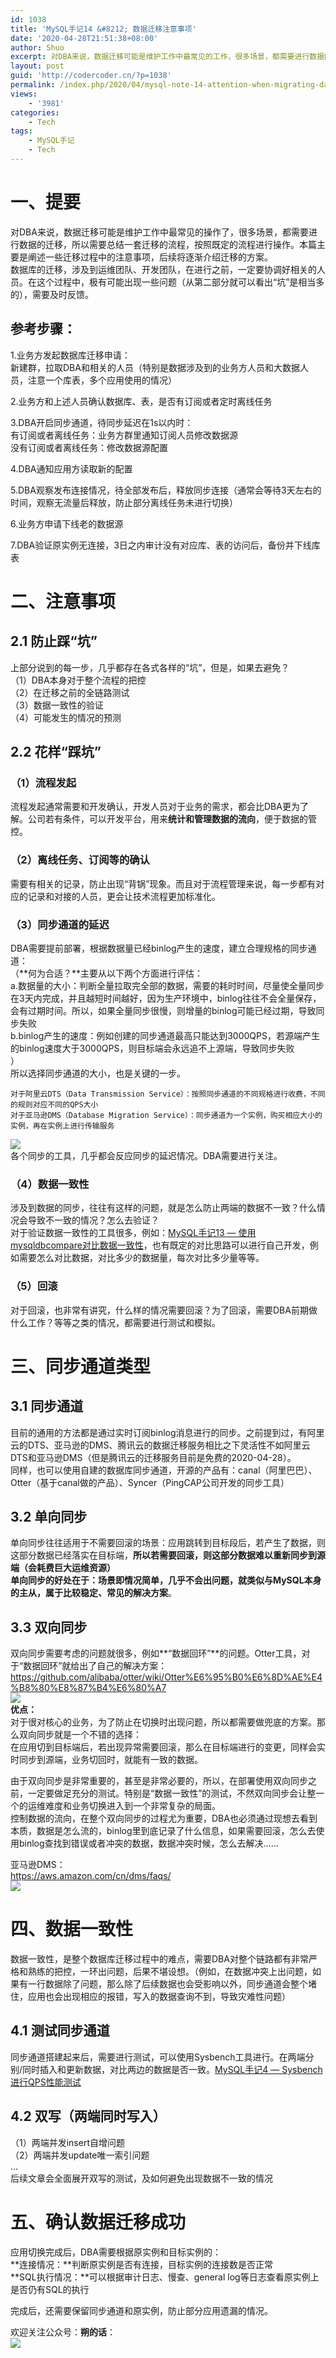 ```yaml
---
id: 1038
title: 'MySQL手记14 &#8212; 数据迁移注意事项'
date: '2020-04-28T21:51:38+08:00'
author: Shuo
excerpt: 对DBA来说，数据迁移可能是维护工作中最常见的工作，很多场景，都需要进行数据的迁移，需要总结一套迁移的流程，按照既定的流程进行操作。本篇主要是阐述一些MySQL数据迁移过程中的注意事项，在实际环境中，更应该步步都走得“稳重”。
layout: post
guid: 'http://codercoder.cn/?p=1038'
permalink: /index.php/2020/04/mysql-note-14-attention-when-migrating-data/
views:
    - '3981'
categories:
    - Tech
tags:
    - MySQL手记
    - Tech
---
```


# 一、提要

 对DBA来说，数据迁移可能是维护工作中最常见的操作了，很多场景，都需要进行数据的迁移，所以需要总结一套迁移的流程，按照既定的流程进行操作。本篇主要是阐述一些迁移过程中的注意事项，后续将逐渐介绍迁移的方案。  
 数据库的迁移，涉及到运维团队、开发团队，在进行之前，一定要协调好相关的人员。在这个过程中，极有可能出现一些问题（从第二部分就可以看出“坑”是相当多的），需要及时反馈。

## 参考步骤：

1.业务方发起数据库迁移申请：  
 新建群，拉取DBA和相关的人员（特别是数据涉及到的业务方人员和大数据人员，注意一个库表，多个应用使用的情况）

2.业务方和上述人员确认数据库、表，是否有订阅或者定时离线任务

3.DBA开启同步通道，待同步延迟在1s以内时：  
 有订阅或者离线任务：业务方群里通知订阅人员修改数据源  
 没有订阅或者离线任务：修改数据源配置

4.DBA通知应用方读取新的配置

5.DBA观察发布连接情况，待全部发布后，释放同步连接（通常会等待3天左右的时间，观察无流量后释放，防止部分离线任务未进行切换）

6.业务方申请下线老的数据源

7.DBA验证原实例无连接，3日之内审计没有对应库、表的访问后，备份并下线库表

# 二、注意事项

## 2.1 防止踩“坑”

 上部分说到的每一步，几乎都存在各式各样的“坑”，但是，如果去避免？  
（1）DBA本身对于整个流程的把控  
（2）在迁移之前的全链路测试  
（3）数据一致性的验证  
（4）可能发生的情况的预测

## 2.2 花样“踩坑”

### （1）流程发起

 流程发起通常需要和开发确认，开发人员对于业务的需求，都会比DBA更为了解。公司若有条件，可以开发平台，用来**统计和管理数据的流向**，便于数据的管控。

### （2）离线任务、订阅等的确认

 需要有相关的记录，防止出现“背锅”现象。而且对于流程管理来说，每一步都有对应的记录和对接的人员，更会让技术流程更加标准化。

### （3）同步通道的延迟

 DBA需要提前部署，根据数据量已经binlog产生的速度，建立合理规格的同步通道：  
（**何为合适？**主要从以下两个方面进行评估：  
 a.数据量的大小：判断全量拉取完全部的数据，需要的耗时时间，尽量使全量同步在3天内完成，并且越短时间越好，因为生产环境中，binlog往往不会全量保存，会有过期时间。所以，如果全量同步很慢，则增量的binlog可能已经过期，导致同步失败  
 b.binlog产生的速度：例如创建的同步通道最高只能达到3000QPS，若源端产生的binlog速度大于3000QPS，则目标端会永远追不上源端，导致同步失败  
）  
 所以选择同步通道的大小，也是关键的一步。

```
对于阿里云DTS（Data Transmission Service）：按照同步通道的不同规格进行收费，不同的规则对应不同的QPS大小
对于亚马逊DMS（Database Migration Service）：同步通道为一个实例，购买相应大小的实例，再在实例上进行传输服务

```

![](http://codercoder.cn/wp-content/uploads/2020/04/2020-04-2821.png)  
各个同步的工具，几乎都会反应同步的延迟情况。DBA需要进行关注。

### （4）数据一致性

 涉及到数据的同步，往往有这样的问题，就是怎么防止两端的数据不一致？什么情况会导致不一致的情况？怎么去验证？  
对于验证数据一致性的工具很多，例如：[MySQL手记13 — 使用mysqldbcompare对比数据一致性](http://codercoder.cn/index.php/2020/04/mysql-note-13-comparing-data-difference-by-using-mysqldbcompare)，也有既定的对比思路可以进行自己开发，例如需要怎么对比数据，对比多少的数据量，每次对比多少量等等。

### （5）回滚

 对于回滚，也非常有讲究，什么样的情况需要回滚？为了回滚，需要DBA前期做什么工作？等等之类的情况，都需要进行测试和模拟。

# 三、同步通道类型

## 3.1 同步通道

 目前的通用的方法都是通过实时订阅binlog消息进行的同步。之前提到过，有阿里云的DTS、亚马逊的DMS、腾讯云的数据迁移服务相比之下灵活性不如阿里云DTS和亚马逊DMS（但是腾讯云的迁移服务目前是免费的2020-04-28）。  
 同样，也可以使用自建的数据库同步通道，开源的产品有：canal（阿里巴巴）、Otter（基于canal做的产品）、Syncer（PingCAP公司开发的同步工具）

## 3.2 单向同步

 单向同步往往适用于不需要回滚的场景：应用跳转到目标段后，若产生了数据，则这部分数据已经落实在目标端，**所以若需要回滚，则这部分数据难以重新同步到源端（会耗费巨大运维资源）**  
 **单向同步的好处在于：场景即情况简单，几乎不会出问题，就类似与MySQL本身的主从，属于比较稳定、常见的解决方案**。

## 3.3 双向同步

 双向同步需要考虑的问题就很多，例如**“数据回环”**的问题。Otter工具，对于“数据回环”就给出了自己的解决方案：https://github.com/alibaba/otter/wiki/Otter%E6%95%B0%E6%8D%AE%E4%B8%80%E8%87%B4%E6%80%A7  
![](http://codercoder.cn/wp-content/uploads/2020/04/2020-04-2885.png)  
**优点：**  
 对于很对核心的业务，为了防止在切换时出现问题，所以都需要做兜底的方案。那么双向同步就是一个不错的选择：  
 在应用切到目标端后，若出现异常需要回滚，那么在目标端进行的变更，同样会实时同步到源端，业务切回时，就能有一致的数据。

 由于双向同步是非常重要的，甚至是非常必要的，所以，在部署使用双向同步之前，一定要做足充分的测试。特别是“数据一致性”的测试，不然双向同步会让整一个的运维难度和业务切换进入到一个非常复杂的局面。  
 控制数据的流向，在整个双向同步的过程尤为重要，DBA也必须通过现想去看到本质，数据是怎么流的，binlog里到底记录了什么信息，如果需要回滚，怎么去使用binlog查找到错误或者冲突的数据，数据冲突时候，怎么去解决……

亚马逊DMS：  
https://aws.amazon.com/cn/dms/faqs/  
![](http://codercoder.cn/wp-content/uploads/2020/04/2020-04-2892.png)

# 四、数据一致性

 数据一致性，是整个数据库迁移过程中的难点，需要DBA对整个链路都有非常严格和熟练的把控，一环出问题，后果不堪设想。（例如，在数据冲突上出问题，如果有一行数据除了问题，那么除了后续数据也会受影响以外，同步通道会整个堵住，应用也会出现相应的报错，写入的数据查询不到，导致灾难性问题）

## 4.1 测试同步通道

 同步通道搭建起来后，需要进行测试，可以使用Sysbench工具进行。在两端分别/同时插入和更新数据，对比两边的数据是否一致。[MySQL手记4 — Sysbench进行QPS性能测试](http://codercoder.cn/index.php/2020/04/mysql-note-4-sysbench-qps-test/)

## 4.2 双写（两端同时写入）

（1）两端并发insert自增问题  
（2）两端并发update唯一索引问题  
…  
后续文章会全面展开双写的测试，及如何避免出现数据不一致的情况

# 五、确认数据迁移成功

应用切换完成后，DBA需要根据原实例和目标实例的：  
 **连接情况：**判断原实例是否有连接，目标实例的连接数是否正常  
 **SQL执行情况：**可以根据审计日志、慢查、general log等日志查看原实例上是否仍有SQL的执行

 完成后，还需要保留同步通道和原实例，防止部分应用遗漏的情况。

欢迎关注公众号：**朔的话**：  
![](http://codercoder.cn/wp-content/uploads/2020/04/2020-04-2693.jpg)